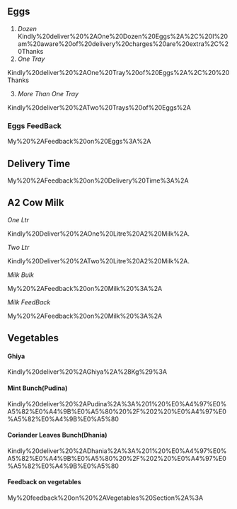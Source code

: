 ## Eggs
1. _Dozen_
Kindly%20deliver%20%2AOne%20Dozen%20Eggs%2A%2C%20I%20am%20aware%20of%20delivery%20charges%20are%20extra%2C%20Thanks
2. _One Tray_

Kindly%20deliver%20%2AOne%20Tray%20of%20Eggs%2A%2C%20%20Thanks

3. _More Than One Tray_

Kindly%20deliver%20%2ATwo%20Trays%20of%20Eggs%2A
### Eggs FeedBack

My%20%2AFeedback%20on%20Eggs%3A%2A

## Delivery Time

My%20%2AFeedback%20on%20Delivery%20Time%3A%2A

## A2 Cow Milk
_One Ltr_

Kindly%20Deliver%20%2AOne%20Litre%20A2%20Milk%2A.

_Two Ltr_

Kindly%20Deliver%20%2ATwo%20Litre%20A2%20Milk%2A.

_Milk Bulk_

My%20%2AFeedback%20on%20Milk%20%3A%2A

_Milk FeedBack_

My%20%2AFeedback%20on%20Milk%20%3A%2A


## Vegetables

#### Ghiya
Kindly%20deliver%20%2AGhiya%2A%28Kg%29%3A

#### Mint Bunch(Pudina)
Kindly%20deliver%20%2APudina%2A%3A%201%20%E0%A4%97%E0%A5%82%E0%A4%9B%E0%A5%80%20%2F%202%20%E0%A4%97%E0%A5%82%E0%A4%9B%E0%A5%80
#### Coriander Leaves Bunch(Dhania)
Kindly%20deliver%20%2ADhania%2A%3A%201%20%E0%A4%97%E0%A5%82%E0%A4%9B%E0%A5%80%20%2F%202%20%E0%A4%97%E0%A5%82%E0%A4%9B%E0%A5%80

#### Feedback on vegetables
My%20feedback%20on%20%2AVegetables%20Section%2A%3A
